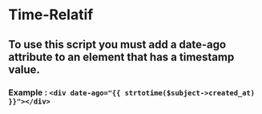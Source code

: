 # Time-Relatif

## To use this script you must add a date-ago attribute to an element that has a timestamp value.

### Example : `<div date-ago="{{ strtotime($subject->created_at) }}"></div>`
